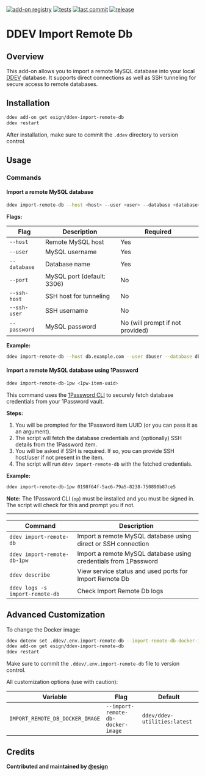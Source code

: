 [![add-on registry](https://img.shields.io/badge/DDEV-Add--on_Registry-blue)](https://addons.ddev.com)
[![tests](https://github.com/esign/ddev-import-remote-db/actions/workflows/tests.yml/badge.svg?branch=main)](https://github.com/esign/ddev-import-remote-db/actions/workflows/tests.yml?query=branch%3Amain)
[![last commit](https://img.shields.io/github/last-commit/esign/ddev-import-remote-db)](https://github.com/esign/ddev-import-remote-db/commits)
[![release](https://img.shields.io/github/v/release/esign/ddev-import-remote-db)](https://github.com/esign/ddev-import-remote-db/releases/latest)

# DDEV Import Remote Db

## Overview

This add-on allows you to import a remote MySQL database into your local [DDEV](https://ddev.com/) database.
It supports direct connections as well as SSH tunneling for secure access to remote databases.

## Installation

```bash
ddev add-on get esign/ddev-import-remote-db
ddev restart
```

After installation, make sure to commit the `.ddev` directory to version control.

## Usage


### Commands

#### Import a remote MySQL database

```bash
ddev import-remote-db --host <host> --user <user> --database <database> [--port <port>] [--ssh-host <ssh_host>] [--ssh-user <ssh_user>] [--password <password>]
```

**Flags:**

| Flag | Description | Required |
|------|-------------|----------|
| `--host` | Remote MySQL host | Yes |
| `--user` | MySQL username | Yes |
| `--database` | Database name | Yes |
| `--port` | MySQL port (default: 3306) | No |
| `--ssh-host` | SSH host for tunneling | No |
| `--ssh-user` | SSH username | No |
| `--password` | MySQL password | No (will prompt if not provided) |

**Example:**

```bash
ddev import-remote-db --host db.example.com --user dbuser --database dbname --port 3307 --ssh-host ssh.example.com --ssh-user remoteuser --password mypass
```

#### Import a remote MySQL database using 1Password

```bash
ddev import-remote-db-1pw <1pw-item-uuid>
```

This command uses the [1Password CLI](https://developer.1password.com/docs/cli/get-started/) to securely fetch database credentials from your 1Password vault.

**Steps:**
1. You will be prompted for the 1Password item UUID (or you can pass it as an argument).
2. The script will fetch the database credentials and (optionally) SSH details from the 1Password item.
3. You will be asked if SSH is required. If so, you can provide SSH host/user if not present in the item.
4. The script will run `ddev import-remote-db` with the fetched credentials.

**Example:**

```bash
ddev import-remote-db-1pw 0198f64f-5ac6-79a5-8238-750890b87ce5
```

**Note:** The 1Password CLI (`op`) must be installed and you must be signed in. The script will check for this and prompt you if not.

---

| Command | Description |
| ------- | ----------- |
| `ddev import-remote-db` | Import a remote MySQL database using direct or SSH connection |
| `ddev import-remote-db-1pw` | Import a remote MySQL database using credentials from 1Password |
| `ddev describe` | View service status and used ports for Import Remote Db |
| `ddev logs -s import-remote-db` | Check Import Remote Db logs |

## Advanced Customization

To change the Docker image:

```bash
ddev dotenv set .ddev/.env.import-remote-db --import-remote-db-docker-image="ddev/ddev-utilities:latest"
ddev add-on get esign/ddev-import-remote-db
ddev restart
```

Make sure to commit the `.ddev/.env.import-remote-db` file to version control.

All customization options (use with caution):

| Variable | Flag | Default |
| -------- | ---- | ------- |
| `IMPORT_REMOTE_DB_DOCKER_IMAGE` | `--import-remote-db-docker-image` | `ddev/ddev-utilities:latest` |

## Credits

**Contributed and maintained by [@esign](https://github.com/esign)**
